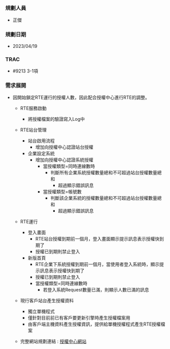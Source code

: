 ### <div id="user">規劃人員</div>
* 正傑
  
### <div id="updatedate">規劃日期</div>
* 2023/04/19
  
### <div id="trac">TRAC</div>
* #9213 3-1項
  
### <div id="requirement">需求展開</div>
* 因開始鎖定RTE運行的授權人數，因此配合授權中心進行RTE的調整。
  * RTE服務啟動
    * 將授權檔案的驗證寫入Log中
  * RTE站台管理
    * 站台啟用流程
      * 增加向授權中心認證站台授權
    * 企業設定系統
      * 增加向授權中心認證系統授權
        * 當授權類型=同時連線數時
          * 判斷所有企業系統授權數量總和不可超過站台授權數量總和
            * 超過顯示錯誤訊息
        * 當授權類型=帳號數
          * 判斷該企業系統的授權數量總和不可超過站台授權數量總和
            * 超過顯示錯誤訊息
  * RTE運行
    * 登入畫面
      * RTE站台授權到期前一個月，登入畫面顯示提示訊息表示授權快到期了
      * 授權已到期則禁止登入
    * 新版首頁
      * RTE企業下系統授權到期前一個月，當使用者登入系統時，顯示提示訊息表示授權快到期了
      * 授權已到期則禁止登入
      * 當授權類型=同時連線數時
        * 若登入系統Request數量已滿，則顯示人數已滿的訊息
  * 現行客戶站台產生授權資料
    * 獨立單機程式
    * 僅針對目前前已有客戶要更新引擎時產生授權檔案用
    * 由客戶端主機資料產生授權資訊，提供給單機授權程式產生RTE授權檔案
    
    
  * 完整網站規劃連結 : [授權中心網站](../../../LICENSE/README.md)
  
